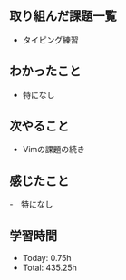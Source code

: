 ## 取り組んだ課題一覧
- タイピング練習
## わかったこと
- 特になし
## 次やること
- Vimの課題の続き
## 感じたこと
-　特になし
## 学習時間
- Today: 0.75h
- Total: 435.25h
